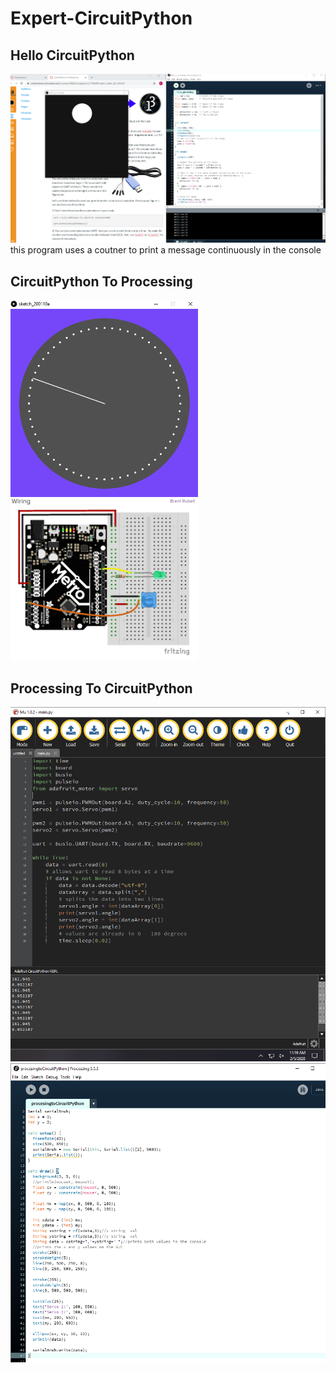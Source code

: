 # Expert-CircuitPython

## Hello CircuitPython
<img src="media/Capture.PNG" width="900">
this program uses a coutner to print a message continuously in the console

## CircuitPython To Processing
<img src="media/clock GUI.PNG" width="300">
<img src="media/fritzing of potentiometer.PNG" width="300">

## Processing To CircuitPython
<img src="media/proToCircut.PNG" width="800">
<img src="media/proToCircuit2.PNG" width="800">
